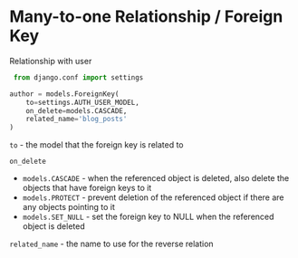 # Many-to-one Relationship / Foreign Key

Relationship with user

```python
 from django.conf import settings
```

```python
author = models.ForeignKey(
    to=settings.AUTH_USER_MODEL,
    on_delete=models.CASCADE,
    related_name='blog_posts'
)
```
`to` - the model that the foreign key is related to

`on_delete`
* `models.CASCADE` - when the referenced object is deleted, also delete the objects that have foreign keys to it
* `models.PROTECT` - prevent deletion of the referenced object if there are any objects pointing to it
* `models.SET_NULL` - set the foreign key to NULL when the referenced object is deleted

`related_name` - the name to use for the reverse relation
